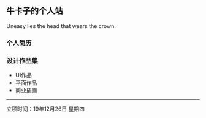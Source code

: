 ## 牛卡子的个人站

Uneasy lies the head that wears the crown.


### 个人简历


### 设计作品集

- UI作品
- 平面作品
- 商业插画


---
立项时间：19年12月26日 星期四

